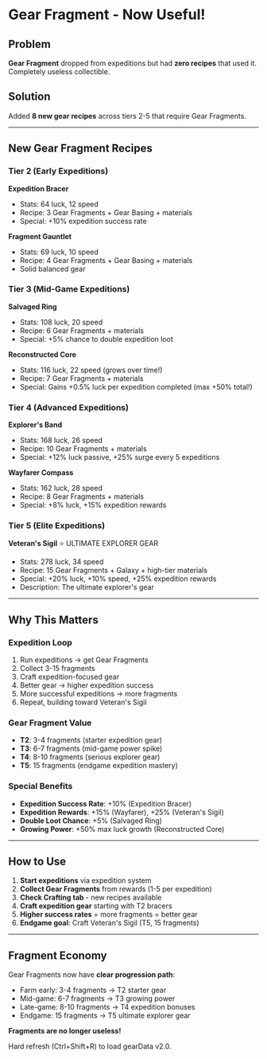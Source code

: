 # Gear Fragment - Now Useful!

## Problem
**Gear Fragment** dropped from expeditions but had **zero recipes** that used it. Completely useless collectible.

## Solution
Added **8 new gear recipes** across tiers 2-5 that require Gear Fragments.

---

## New Gear Fragment Recipes

### Tier 2 (Early Expeditions)
**Expedition Bracer**
- Stats: 64 luck, 12 speed
- Recipe: 3 Gear Fragments + Gear Basing + materials
- Special: +10% expedition success rate

**Fragment Gauntlet**
- Stats: 69 luck, 10 speed
- Recipe: 4 Gear Fragments + Gear Basing + materials
- Solid balanced gear

### Tier 3 (Mid-Game Expeditions)
**Salvaged Ring**
- Stats: 108 luck, 20 speed
- Recipe: 6 Gear Fragments + materials
- Special: +5% chance to double expedition loot

**Reconstructed Core**
- Stats: 116 luck, 22 speed (grows over time!)
- Recipe: 7 Gear Fragments + materials
- Special: Gains +0.5% luck per expedition completed (max +50% total!)

### Tier 4 (Advanced Expeditions)
**Explorer's Band**
- Stats: 168 luck, 26 speed
- Recipe: 10 Gear Fragments + materials
- Special: +12% luck passive, +25% surge every 5 expeditions

**Wayfarer Compass**
- Stats: 162 luck, 28 speed
- Recipe: 8 Gear Fragments + materials
- Special: +8% luck, +15% expedition rewards

### Tier 5 (Elite Expeditions)
**Veteran's Sigil** ⭐ ULTIMATE EXPLORER GEAR
- Stats: 278 luck, 34 speed
- Recipe: 15 Gear Fragments + Galaxy + high-tier materials
- Special: +20% luck, +10% speed, +25% expedition rewards
- Description: The ultimate explorer's gear

---

## Why This Matters

### Expedition Loop
1. Run expeditions → get Gear Fragments
2. Collect 3-15 fragments
3. Craft expedition-focused gear
4. Better gear → higher expedition success
5. More successful expeditions → more fragments
6. Repeat, building toward Veteran's Sigil

### Gear Fragment Value
- **T2**: 3-4 fragments (starter expedition gear)
- **T3**: 6-7 fragments (mid-game power spike)
- **T4**: 8-10 fragments (serious explorer gear)
- **T5**: 15 fragments (endgame expedition mastery)

### Special Benefits
- **Expedition Success Rate**: +10% (Expedition Bracer)
- **Expedition Rewards**: +15% (Wayfarer), +25% (Veteran's Sigil)
- **Double Loot Chance**: +5% (Salvaged Ring)
- **Growing Power**: +50% max luck growth (Reconstructed Core)

---

## How to Use

1. **Start expeditions** via expedition system
2. **Collect Gear Fragments** from rewards (1-5 per expedition)
3. **Check Crafting tab** - new recipes available
4. **Craft expedition gear** starting with T2 bracers
5. **Higher success rates** = more fragments = better gear
6. **Endgame goal**: Craft Veteran's Sigil (T5, 15 fragments)

---

## Fragment Economy

Gear Fragments now have **clear progression path**:
- Farm early: 3-4 fragments → T2 starter gear
- Mid-game: 6-7 fragments → T3 growing power
- Late-game: 8-10 fragments → T4 expedition bonuses
- Endgame: 15 fragments → T5 ultimate explorer gear

**Fragments are no longer useless!**

Hard refresh (Ctrl+Shift+R) to load gearData v2.0.
